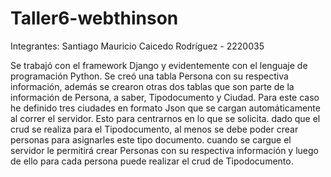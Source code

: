 # Taller6-webthinson

Integrantes: 
Santiago Mauricio Caicedo Rodríguez - 2220035

Se trabajó con el framework Django y evidentemente con el lenguaje de programación Python.
Se creó una tabla Persona con su respectiva información, además se crearon otras dos tablas que son parte de la información de Persona, a saber, Tipodocumento y Ciudad.
Para este caso he definido tres ciudades en formato Json que se cargan automáticamente al correr el servidor. Esto para centrarnos en lo que se solicita.
dado que el crud se realiza para el Tipodocumento, al menos se debe poder crear personas para asignarles este tipo documento. 
cuando se cargue el servidor le permitirá crear Personas con su respectiva información y luego de ello para cada persona puede realizar el crud de Tipodocumento.
  
